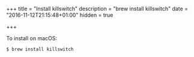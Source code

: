 +++
title = "Install killswitch"
description = "brew install killswitch"
date = "2016-11-12T21:15:48+01:00"
hidden = true

+++


To install on macOS:

```sh
$ brew install killswitch
```
